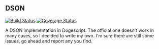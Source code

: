 DSON
----
[![Build Status](https://travis-ci.org/vpzomtrrfrt/DSON.svg?branch=master)](https://travis-ci.org/vpzomtrrfrt/DSON)
[![Coverage Status](https://coveralls.io/repos/vpzomtrrfrt/DSON/badge.svg?branch=master&service=github)](https://coveralls.io/github/vpzomtrrfrt/DSON?branch=master)

A DSON implementation in Dogescript. The official one doesn't work in many cases, so I decided to write my own.  I'm sure there are still some issues, go ahead and report any you find.
